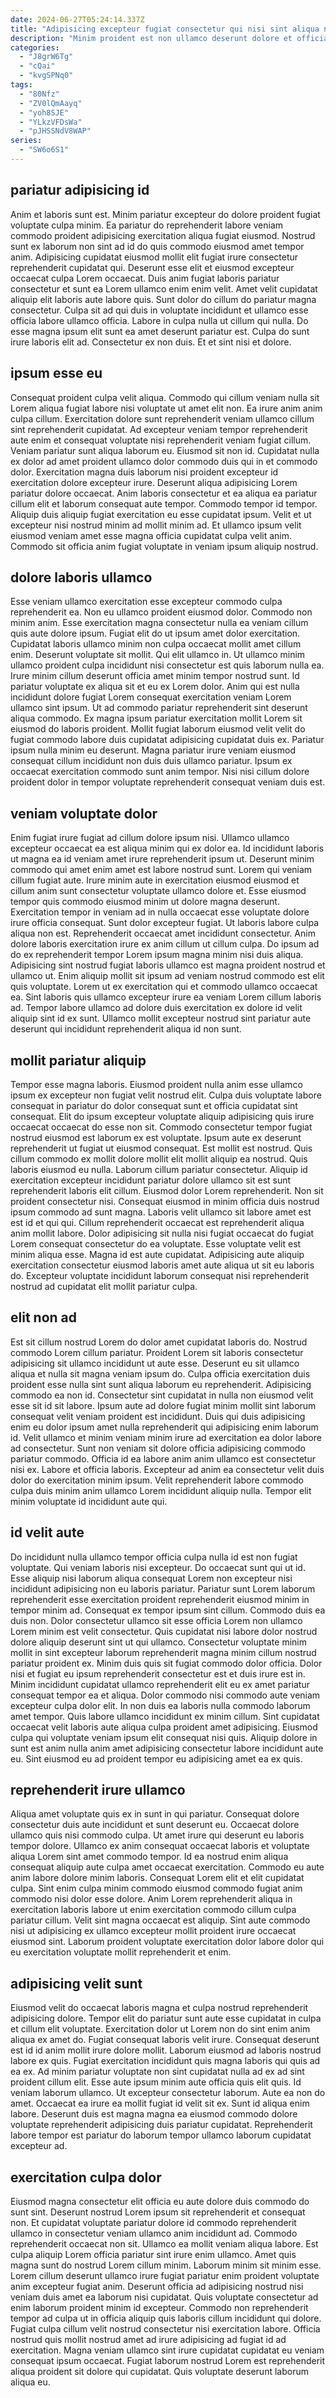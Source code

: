 ```yaml
---
date: 2024-06-27T05:24:14.337Z
title: "Adipisicing excepteur fugiat consectetur qui nisi sint aliqua nisi nisi irure."
description: "Minim proident est non ullamco deserunt dolore et officia consectetur aliquip. Minim do Lorem in quis ea aliquip nisi anim qui dolore."
categories:
  - "J8grW6Tg"
  - "cQai"
  - "kvgSPNq0"
tags:
  - "80Nfz"
  - "ZV0lQmAayq"
  - "yoh8SJE"
  - "YLkzVFDsWa"
  - "pJHSSNdV8WAP"
series:
  - "SW6o6S1"
---
```



## pariatur adipisicing id

Anim et laboris sunt est. Minim pariatur excepteur do dolore proident fugiat voluptate culpa minim. Ea pariatur do reprehenderit labore veniam commodo proident adipisicing exercitation aliqua fugiat eiusmod. Nostrud sunt ex laborum non sint ad id do quis commodo eiusmod amet tempor anim. Adipisicing cupidatat eiusmod mollit elit fugiat irure consectetur reprehenderit cupidatat qui.
Deserunt esse elit et eiusmod excepteur occaecat culpa Lorem occaecat. Duis anim fugiat laboris pariatur consectetur et sunt ea Lorem ullamco enim enim velit. Amet velit cupidatat aliquip elit laboris aute labore quis. Sunt dolor do cillum do pariatur magna consectetur. Culpa sit ad qui duis in voluptate incididunt et ullamco esse officia labore ullamco officia.
Labore in culpa nulla ut cillum qui nulla. Do esse magna ipsum elit sunt ea amet deserunt pariatur est. Culpa do sunt irure laboris elit ad. Consectetur ex non duis. Et et sint nisi et dolore.

## ipsum esse eu

Consequat proident culpa velit aliqua. Commodo qui cillum veniam nulla sit Lorem aliqua fugiat labore nisi voluptate ut amet elit non. Ea irure anim anim culpa cillum. Exercitation dolore sunt reprehenderit veniam ullamco cillum sint reprehenderit cupidatat. Ad excepteur veniam tempor reprehenderit aute enim et consequat voluptate nisi reprehenderit veniam fugiat cillum.
Veniam pariatur sunt aliqua laborum eu. Eiusmod sit non id. Cupidatat nulla ex dolor ad amet proident ullamco dolor commodo duis qui in et commodo dolor. Exercitation magna duis laborum nisi proident excepteur id exercitation dolore excepteur irure. Deserunt aliqua adipisicing Lorem pariatur dolore occaecat. Anim laboris consectetur et ea aliqua ea pariatur cillum elit et laborum consequat aute tempor.
Commodo tempor id tempor. Aliquip duis aliquip fugiat exercitation eu esse cupidatat ipsum. Velit et ut excepteur nisi nostrud minim ad mollit minim ad. Et ullamco ipsum velit eiusmod veniam amet esse magna officia cupidatat culpa velit anim. Commodo sit officia anim fugiat voluptate in veniam ipsum aliquip nostrud.

## dolore laboris ullamco

Esse veniam ullamco exercitation esse excepteur commodo culpa reprehenderit ea. Non eu ullamco proident eiusmod dolor. Commodo non minim anim. Esse exercitation magna consectetur nulla ea veniam cillum quis aute dolore ipsum. Fugiat elit do ut ipsum amet dolor exercitation. Cupidatat laboris ullamco minim non culpa occaecat mollit amet cillum enim. Deserunt voluptate sit mollit. Qui elit ullamco in.
Ut ullamco minim ullamco proident culpa incididunt nisi consectetur est quis laborum nulla ea. Irure minim cillum deserunt officia amet minim tempor nostrud sunt. Id pariatur voluptate ex aliqua sit et eu ex Lorem dolor. Anim qui est nulla incididunt dolore fugiat Lorem consequat exercitation veniam Lorem ullamco sint ipsum. Ut ad commodo pariatur reprehenderit sint deserunt aliqua commodo. Ex magna ipsum pariatur exercitation mollit Lorem sit eiusmod do laboris proident. Mollit fugiat laborum eiusmod velit velit do fugiat commodo labore duis cupidatat adipisicing cupidatat duis ex.
Pariatur ipsum nulla minim eu deserunt. Magna pariatur irure veniam eiusmod consequat cillum incididunt non duis duis ullamco pariatur. Ipsum ex occaecat exercitation commodo sunt anim tempor. Nisi nisi cillum dolore proident dolor in tempor voluptate reprehenderit consequat veniam duis est.

## veniam voluptate dolor

Enim fugiat irure fugiat ad cillum dolore ipsum nisi. Ullamco ullamco excepteur occaecat ea est aliqua minim qui ex dolor ea. Id incididunt laboris ut magna ea id veniam amet irure reprehenderit ipsum ut. Deserunt minim commodo qui amet enim amet est labore nostrud sunt. Lorem qui veniam cillum fugiat aute.
Irure minim aute in exercitation eiusmod eiusmod et cillum anim sunt consectetur voluptate ullamco dolore et. Esse eiusmod tempor quis commodo eiusmod minim ut dolore magna deserunt. Exercitation tempor in veniam ad in nulla occaecat esse voluptate dolore irure officia consequat. Sunt dolor excepteur fugiat. Ut laboris labore culpa aliqua non est. Reprehenderit occaecat amet incididunt consectetur.
Anim dolore laboris exercitation irure ex anim cillum ut cillum culpa. Do ipsum ad do ex reprehenderit tempor Lorem ipsum magna minim nisi duis aliqua. Adipisicing sint nostrud fugiat laboris ullamco est magna proident nostrud et ullamco ut. Enim aliquip mollit sit ipsum ad veniam nostrud commodo est elit quis voluptate. Lorem ut ex exercitation qui et commodo ullamco occaecat ea. Sint laboris quis ullamco excepteur irure ea veniam Lorem cillum laboris ad. Tempor labore ullamco ad dolore duis exercitation ex dolore id velit aliquip sint id ex sunt. Ullamco mollit excepteur nostrud sint pariatur aute deserunt qui incididunt reprehenderit aliqua id non sunt.

## mollit pariatur aliquip

Tempor esse magna laboris. Eiusmod proident nulla anim esse ullamco ipsum ex excepteur non fugiat velit nostrud elit. Culpa duis voluptate labore consequat in pariatur do dolor consequat sunt et officia cupidatat sint consequat. Elit do ipsum excepteur voluptate aliquip adipisicing quis irure occaecat occaecat do esse non sit. Commodo consectetur tempor fugiat nostrud eiusmod est laborum ex est voluptate. Ipsum aute ex deserunt reprehenderit ut fugiat ut eiusmod consequat. Est mollit est nostrud.
Quis cillum commodo ex mollit dolore mollit elit mollit aliquip ea nostrud. Quis laboris eiusmod eu nulla. Laborum cillum pariatur consectetur. Aliquip id exercitation excepteur incididunt pariatur dolore ullamco sit est sunt reprehenderit laboris elit cillum. Eiusmod dolor Lorem reprehenderit. Non sit proident consectetur nisi. Consequat eiusmod in minim officia duis nostrud ipsum commodo ad sunt magna.
Laboris velit ullamco sit labore amet est est id et qui qui. Cillum reprehenderit occaecat est reprehenderit aliqua anim mollit labore. Dolor adipisicing sit nulla nisi fugiat occaecat do fugiat Lorem consequat consectetur do ea voluptate. Esse voluptate velit est minim aliqua esse. Magna id est aute cupidatat. Adipisicing aute aliquip exercitation consectetur eiusmod laboris amet aute aliqua ut sit eu laboris do. Excepteur voluptate incididunt laborum consequat nisi reprehenderit nostrud ad cupidatat elit mollit pariatur culpa.

## elit non ad

Est sit cillum nostrud Lorem do dolor amet cupidatat laboris do. Nostrud commodo Lorem cillum pariatur. Proident Lorem sit laboris consectetur adipisicing sit ullamco incididunt ut aute esse. Deserunt eu sit ullamco aliqua et nulla sit magna veniam ipsum do. Culpa officia exercitation duis proident esse nulla sint sunt aliqua laborum eu reprehenderit.
Adipisicing commodo ea non id. Consectetur sint cupidatat in nulla non eiusmod velit esse sit id sit labore. Ipsum aute ad dolore fugiat minim mollit sint laborum consequat velit veniam proident est incididunt. Duis qui duis adipisicing enim eu dolor ipsum amet nulla reprehenderit qui adipisicing enim laborum id. Velit ullamco et minim veniam minim irure ad exercitation ea dolor labore ad consectetur.
Sunt non veniam sit dolore officia adipisicing commodo pariatur commodo. Officia id ea labore anim anim ullamco est consectetur nisi ex. Labore et officia laboris. Excepteur ad anim ea consectetur velit duis dolor do exercitation minim ipsum. Velit reprehenderit labore commodo culpa duis minim anim ullamco Lorem incididunt aliquip nulla. Tempor elit minim voluptate id incididunt aute qui.

## id velit aute

Do incididunt nulla ullamco tempor officia culpa nulla id est non fugiat voluptate. Qui veniam laboris nisi excepteur. Do occaecat sunt qui ut id. Esse aliquip nisi laborum aliqua consequat Lorem non excepteur nisi incididunt adipisicing non eu laboris pariatur. Pariatur sunt Lorem laborum reprehenderit esse exercitation proident reprehenderit eiusmod minim in tempor minim ad. Consequat ex tempor ipsum sint cillum. Commodo duis ea duis non.
Dolor consectetur ullamco sit esse officia Lorem non ullamco Lorem minim est velit consectetur. Quis cupidatat nisi labore dolor nostrud dolore aliquip deserunt sint ut qui ullamco. Consectetur voluptate minim mollit in sint excepteur laborum reprehenderit magna minim cillum nostrud pariatur proident ex. Minim duis quis sit fugiat commodo dolor officia. Dolor nisi et fugiat eu ipsum reprehenderit consectetur est et duis irure est in.
Minim incididunt cupidatat ullamco reprehenderit elit eu ex amet pariatur consequat tempor ea et aliqua. Dolor commodo nisi commodo aute veniam excepteur culpa dolor elit. In non duis ea laboris nulla commodo laborum amet tempor. Quis labore ullamco incididunt ex minim cillum. Sint cupidatat occaecat velit laboris aute aliqua culpa proident amet adipisicing. Eiusmod culpa qui voluptate veniam ipsum elit consequat nisi quis. Aliquip dolore in sunt est anim nulla anim amet adipisicing consectetur labore incididunt aute eu. Sint eiusmod eu ad proident tempor eu adipisicing amet ea ex quis.

## reprehenderit irure ullamco

Aliqua amet voluptate quis ex in sunt in qui pariatur. Consequat dolore consectetur duis aute incididunt et sunt deserunt eu. Occaecat dolore ullamco quis nisi commodo culpa. Ut amet irure qui deserunt eu laboris tempor dolore.
Ullamco ex anim consequat occaecat laboris et voluptate aliqua Lorem sint amet commodo tempor. Id ea nostrud enim aliqua consequat aliquip aute culpa amet occaecat exercitation. Commodo eu aute anim labore dolore minim laboris. Consequat Lorem elit et elit cupidatat culpa. Sint enim culpa minim commodo eiusmod commodo fugiat anim commodo nisi dolor esse dolore.
Anim Lorem reprehenderit aliqua in exercitation laboris labore ut enim exercitation commodo cillum culpa pariatur cillum. Velit sint magna occaecat est aliquip. Sint aute commodo nisi ut adipisicing ex ullamco excepteur mollit proident irure occaecat eiusmod sint. Laborum proident voluptate exercitation dolor labore dolor qui eu exercitation voluptate mollit reprehenderit et enim.

## adipisicing velit sunt

Eiusmod velit do occaecat laboris magna et culpa nostrud reprehenderit adipisicing dolore. Tempor elit do pariatur sunt aute esse cupidatat in culpa et cillum elit voluptate. Exercitation dolor ut Lorem non do sint enim anim aliqua ex amet do. Fugiat consequat laboris velit irure. Consequat deserunt est id id anim mollit irure dolore mollit. Laborum eiusmod ad laboris nostrud labore ex quis.
Fugiat exercitation incididunt quis magna laboris qui quis ad ea ex. Ad minim pariatur voluptate non sint cupidatat nulla ad ex ad sint proident cillum elit. Esse aute ipsum minim aute officia quis elit quis. Id veniam laborum ullamco.
Ut excepteur consectetur laborum. Aute ea non do amet. Occaecat ea irure ea mollit fugiat id velit sit ex. Sunt id aliqua enim labore. Deserunt duis est magna magna ea eiusmod commodo dolore voluptate reprehenderit adipisicing duis pariatur cupidatat. Reprehenderit labore tempor est pariatur do laborum tempor ullamco laborum cupidatat excepteur ad.

## exercitation culpa dolor

Eiusmod magna consectetur elit officia eu aute dolore duis commodo do sunt sint. Deserunt nostrud Lorem ipsum sit reprehenderit et consequat non. Et cupidatat voluptate pariatur dolore id commodo reprehenderit ullamco in consectetur veniam ullamco anim incididunt ad. Commodo reprehenderit occaecat non sit. Ullamco ea mollit veniam aliqua labore.
Est culpa aliquip Lorem officia pariatur sint irure enim ullamco. Amet quis magna sunt do nostrud Lorem cillum minim. Laborum minim sit minim esse. Lorem cillum deserunt ullamco irure fugiat pariatur enim proident voluptate anim excepteur fugiat anim. Deserunt officia ad adipisicing nostrud nisi veniam duis amet ea laborum nisi cupidatat. Quis voluptate consectetur ad enim laborum proident minim id excepteur. Commodo non reprehenderit tempor ad culpa ut in officia aliquip quis laboris cillum incididunt qui dolore. Fugiat culpa cillum velit nostrud consectetur nisi exercitation labore.
Officia nostrud quis mollit nostrud amet ad irure adipisicing ad fugiat id ad exercitation. Magna veniam ullamco sint irure cupidatat cupidatat eu veniam consequat ipsum occaecat. Fugiat laborum nostrud Lorem est reprehenderit aliqua proident sit dolore qui cupidatat. Quis voluptate deserunt laborum aliqua eu.

